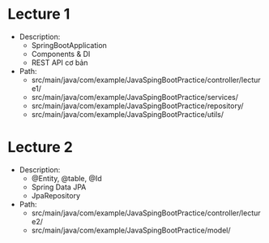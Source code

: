 # Lecture 1
- Description: 
    - SpringBootApplication
    - Components & DI
    - REST API cơ bản
- Path: 
    - src/main/java/com/example/JavaSpingBootPractice/controller/lecture1/
    - src/main/java/com/example/JavaSpingBootPractice/services/
    - src/main/java/com/example/JavaSpingBootPractice/repository/
    - src/main/java/com/example/JavaSpingBootPractice/utils/

# Lecture 2
- Description: 
    - @Entity, @table, @Id
    - Spring Data JPA
    - JpaRepository
- Path: 
    - src/main/java/com/example/JavaSpingBootPractice/controller/lecture2/
    - src/main/java/com/example/JavaSpingBootPractice/model/

